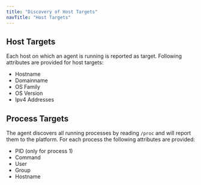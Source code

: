 ```yaml
---
title: "Discovery of Host Targets"
navTitle: "Host Targets"
---
```


## Host Targets

Each host on which an agent is running is reported as target.
Following attributes are provided for host targets:
 * Hostname
 * Domainname
 * OS Family
 * OS Version
 * Ipv4 Addresses

## Process Targets

The agent discovers all running processes by reading `/proc` and will report them to the platform.
For each process the following attributes are provided:
 * PID (only for process 1)
 * Command
 * User
 * Group
 * Hostname
